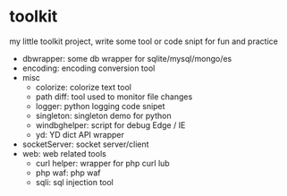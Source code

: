 # toolkit

my little toolkit project, write some tool or code snipt for fun and practice

* dbwrapper: some db wrapper for sqlite/mysql/mongo/es
* encoding: encoding conversion tool
* misc
    * colorize: colorize text tool
    * path diff: tool used to monitor file changes
    * logger: python logging code snipet
    * singleton: singleton demo for python
    * windbghelper: script for debug Edge / IE
    * yd: YD dict API wrapper
* socketServer: socket server/client
* web: web related tools
    * curl helper: wrapper for php curl lub
    * php waf: php waf
    * sqli: sql injection tool